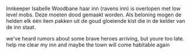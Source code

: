 Innkeeper Isabelle Woodbane haar inn (ravens inn) is overlopen met low level mobs. Deze moeten dood gemaakt worden. Als beloning mogen de helden elk één item pakken uit de goud gloeiende kist die in de kelder van de inn staat.

we've heard rumors about some brave heroes arriving, but youre too late. help me clear my inn and maybe the town will come habitable again
